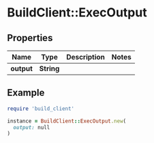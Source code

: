# BuildClient::ExecOutput

## Properties

| Name | Type | Description | Notes |
| ---- | ---- | ----------- | ----- |
| **output** | **String** |  |  |

## Example

```ruby
require 'build_client'

instance = BuildClient::ExecOutput.new(
  output: null
)
```

